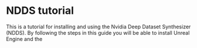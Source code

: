 # NDDS tutorial

This is a tutorial for installing and using the Nvidia Deep Dataset Synthesizer (NDDS). By following the steps in this guide you will be able to install Unreal Engine and the 
